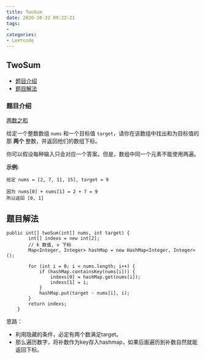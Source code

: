 ```yaml
---
title: TwoSum
date: 2020-10-22 09:22:21
tags:
- 
categories:
- Leetcode 
---
```




## TwoSum

- [题目介绍](https://yangtzeshore.github.io/2020/10/19/TwoSum/#题目介绍)
- [题目解法](https://yangtzeshore.github.io/2020/10/19/TwoSum/#题目解法)

### 题目介绍

[两数之和](https://leetcode-cn.com/problems/two-sum/)

给定一个整数数组 `nums` 和一个目标值 `target`，请你在该数组中找出和为目标值的那 **两个** 整数，并返回他们的数组下标。

你可以假设每种输入只会对应一个答案。但是，数组中同一个元素不能使用两遍。

**示例:**

```
给定 nums = [2, 7, 11, 15], target = 9

因为 nums[0] + nums[1] = 2 + 7 = 9
所以返回 [0, 1]
```

## 题目解法

```
public int[] twoSum(int[] nums, int target) {
        int[] indexs = new int[2];
        // k 数值, v 下标
        Map<Integer, Integer> hashMap = new HashMap<Integer, Integer>();

        for (int i = 0; i < nums.length; i++) {
            if (hashMap.containsKey(nums[i])) {
                indexs[0] = hashMap.get(nums[i]);
                indexs[1] = i;
            }
            hashMap.put(target - nums[i], i);
        }
        return indexs;
    }
```

思路：

- 利用隐藏的条件，必定有两个数满足target。
- 那么遍历数字，将补数作为key存入hashmap，如果后面遍历到补数自然就能返回下标。